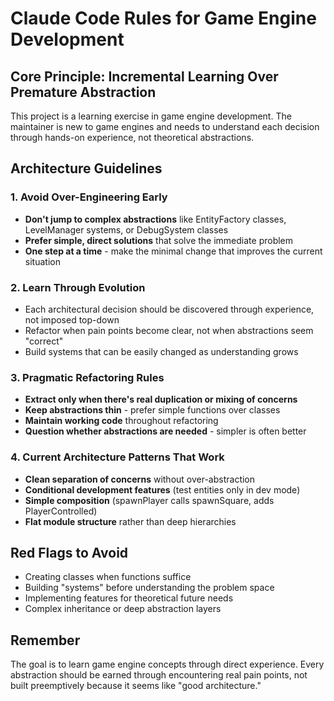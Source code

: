 # Claude Code Rules for Game Engine Development


## Core Principle: Incremental Learning Over Premature Abstraction
This project is a learning exercise in game engine development. The maintainer is new to game engines and needs to understand each decision through hands-on experience, not theoretical abstractions.


## Architecture Guidelines


### 1. Avoid Over-Engineering Early
- **Don't jump to complex abstractions** like EntityFactory classes, LevelManager systems, or DebugSystem classes
- **Prefer simple, direct solutions** that solve the immediate problem
- **One step at a time** - make the minimal change that improves the current situation


### 2. Learn Through Evolution
- Each architectural decision should be discovered through experience, not imposed top-down
- Refactor when pain points become clear, not when abstractions seem "correct"
- Build systems that can be easily changed as understanding grows


### 3. Pragmatic Refactoring Rules
- **Extract only when there's real duplication or mixing of concerns**
- **Keep abstractions thin** - prefer simple functions over classes
- **Maintain working code** throughout refactoring
- **Question whether abstractions are needed** - simpler is often better


### 4. Current Architecture Patterns That Work
- **Clean separation of concerns** without over-abstraction
- **Conditional development features** (test entities only in dev mode)
- **Simple composition** (spawnPlayer calls spawnSquare, adds PlayerControlled)
- **Flat module structure** rather than deep hierarchies


## Red Flags to Avoid
- Creating classes when functions suffice
- Building "systems" before understanding the problem space
- Implementing features for theoretical future needs
- Complex inheritance or deep abstraction layers

## Remember
The goal is to learn game engine concepts through direct experience. Every abstraction should be earned through encountering real pain points, not built preemptively because it seems like "good architecture."